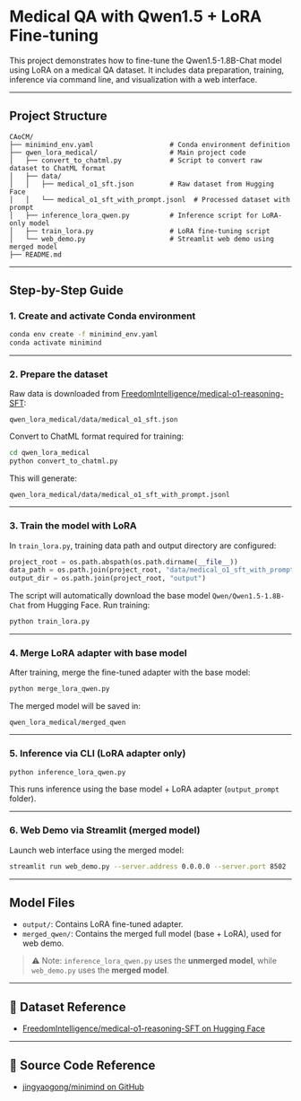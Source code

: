 # Medical QA with Qwen1.5 + LoRA Fine-tuning

This project demonstrates how to fine-tune the Qwen1.5-1.8B-Chat model using LoRA on a medical QA dataset. It includes data preparation, training, inference via command line, and visualization with a web interface.

---

## Project Structure

```
CAoCM/
├── minimind_env.yaml                   # Conda environment definition
├── qwen_lora_medical/                  # Main project code
│   ├── convert_to_chatml.py            # Script to convert raw dataset to ChatML format
│   ├── data/
│   │   ├── medical_o1_sft.json         # Raw dataset from Hugging Face
│   │   └── medical_o1_sft_with_prompt.jsonl  # Processed dataset with prompt
│   ├── inference_lora_qwen.py          # Inference script for LoRA-only model
│   ├── train_lora.py                   # LoRA fine-tuning script
│   └── web_demo.py                     # Streamlit web demo using merged model
├── README.md
```

---

## Step-by-Step Guide

### 1. Create and activate Conda environment

```bash
conda env create -f minimind_env.yaml
conda activate minimind
```

---

### 2. Prepare the dataset

Raw data is downloaded from [FreedomIntelligence/medical-o1-reasoning-SFT](https://huggingface.co/datasets/FreedomIntelligence/medical-o1-reasoning-SFT):

```
qwen_lora_medical/data/medical_o1_sft.json
```

Convert to ChatML format required for training:

```bash
cd qwen_lora_medical
python convert_to_chatml.py
```

This will generate:

```
qwen_lora_medical/data/medical_o1_sft_with_prompt.jsonl
```

---

### 3. Train the model with LoRA

In `train_lora.py`, training data path and output directory are configured:

```python
project_root = os.path.abspath(os.path.dirname(__file__))
data_path = os.path.join(project_root, "data/medical_o1_sft_with_prompt.jsonl")
output_dir = os.path.join(project_root, "output")
```

The script will automatically download the base model `Qwen/Qwen1.5-1.8B-Chat` from Hugging Face. Run training:

```bash
python train_lora.py
```

---

### 4. Merge LoRA adapter with base model

After training, merge the fine-tuned adapter with the base model:

```bash
python merge_lora_qwen.py
```

The merged model will be saved in:

```
qwen_lora_medical/merged_qwen
```

---

### 5. Inference via CLI (LoRA adapter only)

```bash
python inference_lora_qwen.py
```

This runs inference using the base model + LoRA adapter (`output_prompt` folder).

---

### 6. Web Demo via Streamlit (merged model)

Launch web interface using the merged model:

```bash
streamlit run web_demo.py --server.address 0.0.0.0 --server.port 8502
```

---

## Model Files

- `output/`: Contains LoRA fine-tuned adapter.
- `merged_qwen/`: Contains the merged full model (base + LoRA), used for web demo.

> ⚠️ Note: `inference_lora_qwen.py` uses the **unmerged model**, while `web_demo.py` uses the **merged model**.

---

## 🔗 Dataset Reference

- [FreedomIntelligence/medical-o1-reasoning-SFT on Hugging Face](https://huggingface.co/datasets/FreedomIntelligence/medical-o1-reasoning-SFT)

---

## 🔗 Source Code Reference

- [jingyaogong/minimind on GitHub](https://github.com/jingyaogong/minimind)


